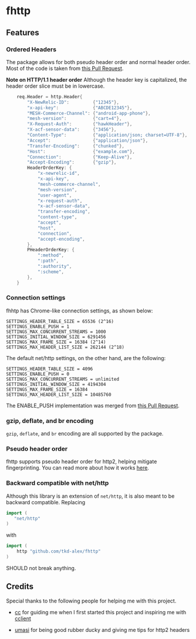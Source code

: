 # fhttp

<!-- This note is not necessary on this repo, but I won't delete it as it should be included on the original one.
**NOTE**
This maintenance of this library has moved over to [Carcraftz](https://github.com/tkd-alex/fhttp). The only use for this repository is so imports will not break.

The "f" stands for "fly" *(or "flex")*. fhttp is a fork of `net/http` that provides an array of features pertaining to the fingerprint of the golang `http` client. Through these changes, the `http` client becomes much more flexible, and when combined with transports such as [uTLS](https://github.com/refraction-networking/utls) it can mitigate fingerprinting requests, reducing the chances that a server detects they were made by a golang program, instead having them appear to originate from a regular Chrome browser.

Documentation can be contributed, otherwise, look at tests and examples. The main one should be [example_client_test.go](example_client_test.go).
-->

## Features

### Ordered Headers

The package allows for both pseudo header order and normal header order. Most of the code is taken from [this Pull Request](https://go-review.googlesource.com/c/go/+/105755/).

**Note on HTTP/1.1 header order**
Although the header key is capitalized, the header order slice must be in lowercase.

```go
	req.Header = http.Header{
		"X-NewRelic-ID":         {"12345"},
		"x-api-key":             {"ABCDE12345"},
		"MESH-Commerce-Channel": {"android-app-phone"},
		"mesh-version":          {"cart=4"},
		"X-Request-Auth":        {"hawkHeader"},
		"X-acf-sensor-data":     {"3456"},
		"Content-Type":          {"application/json; charset=UTF-8"},
		"Accept":                {"application/json"},
		"Transfer-Encoding":     {"chunked"},
		"Host":                  {"example.com"},
		"Connection":            {"Keep-Alive"},
		"Accept-Encoding":       {"gzip"},
		HeaderOrderKey: {
			"x-newrelic-id",
			"x-api-key",
			"mesh-commerce-channel",
			"mesh-version",
			"user-agent",
			"x-request-auth",
			"x-acf-sensor-data",
			"transfer-encoding",
			"content-type",
			"accept",
			"host",
			"connection",
			"accept-encoding",
		},
		PHeaderOrderKey: {
			":method",
			":path",
			":authority",
			":scheme",
		},
	}
```

### Connection settings

fhhtp has Chrome-like connection settings, as shown below:

```text
SETTINGS_HEADER_TABLE_SIZE = 65536 (2^16)
SETTINGS_ENABLE_PUSH = 1
SETTINGS_MAX_CONCURRENT_STREAMS = 1000
SETTINGS_INITIAL_WINDOW_SIZE = 6291456
SETTINGS_MAX_FRAME_SIZE = 16384 (2^14)
SETTINGS_MAX_HEADER_LIST_SIZE = 262144 (2^18)
```

The default net/http settings, on the other hand, are the following:

```text
SETTINGS_HEADER_TABLE_SIZE = 4096
SETTINGS_ENABLE_PUSH = 0
SETTINGS_MAX_CONCURRENT_STREAMS = unlimited
SETTINGS_INITIAL_WINDOW_SIZE = 4194304
SETTINGS_MAX_FRAME_SIZE = 16384
SETTINGS_MAX_HEADER_LIST_SIZE = 10485760
```

The ENABLE_PUSH implementation was merged from [this Pull Request](https://go-review.googlesource.com/c/net/+/181497/).

### gzip, deflate, and br encoding

`gzip`, `deflate`, and `br` encoding are all supported by the package.

### Pseudo header order

fhttp supports pseudo header order for http2, helping mitigate fingerprinting. You can read more about how it works [here](https://www.akamai.com/uk/en/multimedia/documents/white-paper/passive-fingerprinting-of-http2-clients-white-paper.pdf).

### Backward compatible with net/http

Although this library is an extension of `net/http`, it is also meant to be backward compatible. Replacing

```go
import (
   "net/http"
)
```

with

```go
import (
    http "github.com/tkd-alex/fhttp"
)
```

SHOULD not break anything.

## Credits

Special thanks to the following people for helping me with this project.

- [cc](https://github.com/x04/) for guiding me when I first started this project and inspiring me with [cclient](https://github.com/x04/cclient)

- [umasi](https://github.com/umasii) for being good rubber ducky and giving me tips for http2 headers
